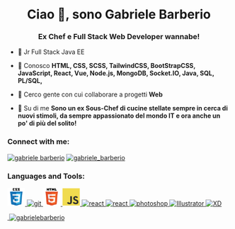 

<h1 align="center">Ciao 👋, sono Gabriele Barberio</h1>
<h3 align="center">Ex Chef e Full Stack Web Developer wannabe!</h3>

- 📖 Jr Full Stack Java EE

- 🌱 Conosco **HTML, CSS, SCSS, TailwindCSS, BootStrapCSS, JavaScript, React, Vue, Node.js, MongoDB, Socket.IO, Java, SQL, PL/SQL,**

- 🤝 Cerco gente con cui collaborare a progetti **Web**

- 💬 Su di me **Sono un ex Sous-Chef di cucine stellate sempre in cerca di nuovi stimoli, da sempre appassionato del mondo IT e ora anche un po' di più del solito!**

<h3 align="left">Connect with me:</h3>
<p align="left">
<a href="https://www.linkedin.com/in/gabriele-barberio-434b67220/" target="blank"><img align="center" src="https://raw.githubusercontent.com/rahuldkjain/github-profile-readme-generator/master/src/images/icons/Social/linked-in-alt.svg" alt="gabriele barberio" height="30" width="40" /></a>
<a href="https://instagram.com/gabriele_barberio?igshid=ZDdkNTZiNTM=" target="blank"><img align="center" src="https://raw.githubusercontent.com/rahuldkjain/github-profile-readme-generator/master/src/images/icons/Social/instagram.svg" alt="gabriele_barberio" height="30" width="40" /></a>
</p>

<h3 align="left">Languages and Tools:</h3>

<p align="left"> 
    <a href="https://www.w3schools.com/css/" target="_blank" rel="noreferrer">
      <img src="https://raw.githubusercontent.com/devicons/devicon/master/icons/css3/css3-original-wordmark.svg" alt="css3" width="40" height="40"/> 
    </a> 
    <a href="https://git-scm.com/" target="_blank" rel="noreferrer">
        <img src="https://www.vectorlogo.zone/logos/git-scm/git-scm-icon.svg" alt="git" width="40" height="40"/> 
    </a> <a href="https://www.w3.org/html/" target="_blank" rel="noreferrer">
      <img src="https://raw.githubusercontent.com/devicons/devicon/master/icons/html5/html5-original-wordmark.svg" alt="html5" width="40" height="40"/> 
    </a> 
    <a href="https://developer.mozilla.org/en-US/docs/Web/JavaScript" target="_blank" rel="noreferrer">
      <img src="https://raw.githubusercontent.com/devicons/devicon/master/icons/javascript/javascript-original.svg" alt="javascript" width="40" height="40"/> 
    </a>
    <a href="https://react.dev" target="_blank" rel="noreferrer"> 
      <img src="https://encrypted-tbn0.gstatic.com/images?q=tbn:ANd9GcRTokZliYkKkA5G-4WfbuaNpKj5f9PYnTUPLA&usqp=CAU" alt="react" width="40" height="40"/> 
    </a> 
    <a href="https://vuejs.org" target="_blank" rel="noreferrer"> 
      <img src="https://masteringjs.io/assets/images/vue/vue-transparent.png" alt="react" width="40" height="40"/> 
    </a> 
    <a href="" target="_blank" rel="noreferrer"> 
      <img src="https://www.macitynet.it/wp-content/uploads/2014/10/photoshoplogo-1.jpg" alt="photoshop" width="40" height="40"/> 
    <a href="" target="_blank" rel="noreferrer"> 
      <img src="https://upload.wikimedia.org/wikipedia/commons/thumb/f/fb/Adobe_Illustrator_CC_icon.svg/2101px-Adobe_Illustrator_CC_icon.svg.png" alt="Illustrator" width="40" height="40"/>
    </a>
    <a href="" target="_blank" rel="noreferrer"> 
      <img src="https://encrypted-tbn0.gstatic.com/images?q=tbn:ANd9GcTJkHlrcB5HkuboMCoE7M2BIizI2hS-rjkDzEgORXET6q_YvPpbxqoeYT0aqWrSj-XOLoM&usqp=CAU" alt="XD" width="40" height="40"/>
    </p>

<p>&nbsp;<img align="center" src="https://github-readme-stats.vercel.app/api?username=gabrielebarberio&show_icons=true&locale=en" alt="gabrielebarberio" /></p>
